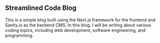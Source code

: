 ## Streamlined Code Blog

This is a simple blog built using the Next.js framework for the frontend and Sanity.io as the backend CMS. In this blog, I will be writing about various coding topics, including web development, software engineering, and programming.
